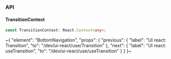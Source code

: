

### API

#### TransitionContext

```ts
const TransitionContext: React.Context<any>;
```


~{
  "element": "BottomNavigation",
  "props": {
    "previous": {
      "label": "UI react: Transition",
      "to": "/dev/ui-react/use/Transition"
    },
    "next": {
      "label": "UI react: useTransition",
      "to": "/dev/ui-react/use/useTransition"
    }
  }
}~
